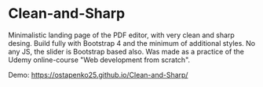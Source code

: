 # Clean-and-Sharp
Minimalistic landing page of the PDF editor, with very clean and sharp desing.  Build fully with Bootstrap 4 and the minimum of additional styles.  No any JS, the slider is Bootstrap based also. 
Was made as a practice of the Udemy online-course "Web development from scratch".

Demo: https://ostapenko25.github.io/Clean-and-Sharp/

